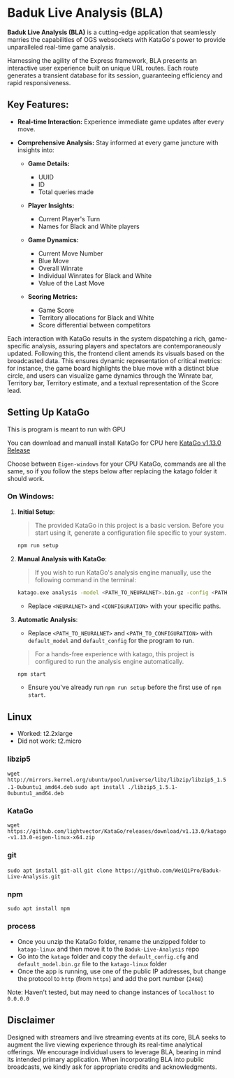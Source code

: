 # Baduk Live Analysis (BLA)

**Baduk Live Analysis (BLA)** is a cutting-edge application that seamlessly marries the capabilities of OGS websockets with KataGo's power to provide unparalleled real-time game analysis.

Harnessing the agility of the Express framework, BLA presents an interactive user experience built on unique URL routes. Each route generates a transient database for its session, guaranteeing efficiency and rapid responsiveness.

## Key Features:

- **Real-time Interaction:** Experience immediate game updates after every move.

- **Comprehensive Analysis:** Stay informed at every game juncture with insights into:
   
  - **Game Details:** 
    - UUID
    - ID
    - Total queries made

  - **Player Insights:** 
    - Current Player's Turn
    - Names for Black and White players

  - **Game Dynamics:** 
    - Current Move Number
    - Blue Move
    - Overall Winrate
    - Individual Winrates for Black and White
    - Value of the Last Move

  - **Scoring Metrics:** 
    - Game Score
    - Territory allocations for Black and White
    - Score differential between competitors

Each interaction with KataGo results in the system dispatching a rich, game-specific analysis, assuring players and spectators are contemporaneously updated. Following this, the frontend client amends its visuals based on the broadcasted data. This ensures dynamic representation of critical metrics: for instance, the game board highlights the blue move with a distinct blue circle, and users can visualize game dynamics through the Winrate bar, Territory bar, Territory estimate, and a textual representation of the Score lead.

## Setting Up KataGo
This is program is meant to run with GPU

You can download and manuall install KataGo for CPU here [KataGo v1.13.0 Release](https://github.com/lightvector/KataGo/releases/tag/v1.13.0)

Choose between `Eigen-windows` for your CPU KataGo, commands are all the same, so if you follow the steps below after replacing the katago folder it should work.

### On Windows:

1. **Initial Setup**:
    > The provided KataGo in this project is a basic version. Before you start using it, generate a configuration file specific to your system.
    ```bash
    npm run setup
    ```

2. **Manual Analysis with KataGo**:
    > If you wish to run KataGo's analysis engine manually, use the following command in the terminal:
    ```bash
    katago.exe analysis -model <PATH_TO_NEURALNET>.bin.gz -config <PATH_TO_CONFIGURATION>.cfg
    ```
    - Replace `<NEURALNET>` and `<CONFIGURATION>` with your specific paths.

3. **Automatic Analysis**:
   - Replace `<PATH_TO_NEURALNET>` and `<PATH_TO_CONFIGURATION>` with `default_model` and `default_config` for the program to run.
    > For a hands-free experience with katago, this project is configured to run the analysis engine automatically.
    ```bash
    npm start
    ```
    - Ensure you've already run `npm run setup` before the first use of `npm start`.

## Linux
* Worked: t2.2xlarge
* Did not work: t2.micro

### libzip5
`wget http://mirrors.kernel.org/ubuntu/pool/universe/libz/libzip/libzip5_1.5.1-0ubuntu1_amd64.deb`
`sudo apt install ./libzip5_1.5.1-0ubuntu1_amd64.deb`

### KataGo
`wget https://github.com/lightvector/KataGo/releases/download/v1.13.0/katago-v1.13.0-eigen-linux-x64.zip`

### git
`sudo apt install git-all`
`git clone https://github.com/WeiQiPro/Baduk-Live-Analysis.git`

### npm
`sudo apt install npm`

### process
* Once you unzip the KataGo folder, rename the unzipped folder to `katago-linux` and then move it to the `Baduk-Live-Analysis` repo
* Go into the `katago` folder and copy the `default_config.cfg` and `default_model.bin.gz` file to the `katago-linux` folder
* Once the app is running, use one of the public IP addresses, but change the protocol to `http` (from `https`) and add the port number (`2468`)

Note: Haven't tested, but may need to change instances of `localhost` to `0.0.0.0`

## Disclaimer

Designed with streamers and live streaming events at its core, BLA seeks to augment the live viewing experience through its real-time analytical offerings. We encourage individual users to leverage BLA, bearing in mind its intended primary application. When incorporating BLA into public broadcasts, we kindly ask for appropriate credits and acknowledgments.
